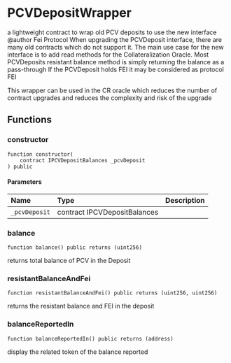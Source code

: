 # PCVDepositWrapper

a lightweight contract to wrap old PCV deposits to use the new interface 
  @author Fei Protocol
  When upgrading the PCVDeposit interface, there are many old contracts which do not support it.
  The main use case for the new interface is to add read methods for the Collateralization Oracle.
  Most PCVDeposits resistant balance method is simply returning the balance as a pass-through
  If the PCVDeposit holds FEI it may be considered as protocol FEI

  This wrapper can be used in the CR oracle which reduces the number of contract upgrades and reduces the complexity and risk of the upgrade

## Functions

### constructor

```solidity
function constructor(
    contract IPCVDepositBalances _pcvDeposit
) public
```

#### Parameters

| Name | Type | Description |
| :--- | :--- | :---------- |
| `_pcvDeposit` | contract IPCVDepositBalances |  |

### balance

```solidity
function balance() public returns (uint256)
```

returns total balance of PCV in the Deposit

### resistantBalanceAndFei

```solidity
function resistantBalanceAndFei() public returns (uint256, uint256)
```

returns the resistant balance and FEI in the deposit

### balanceReportedIn

```solidity
function balanceReportedIn() public returns (address)
```

display the related token of the balance reported

